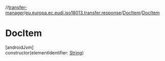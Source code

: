 //[transfer-manager](../../../index.md)/[eu.europa.ec.eudi.iso18013.transfer.response](../index.md)/[DocItem](index.md)/[DocItem](-doc-item.md)

# DocItem

[androidJvm]\
constructor(elementIdentifier: [String](https://kotlinlang.org/api/latest/jvm/stdlib/kotlin/-string/index.html))
